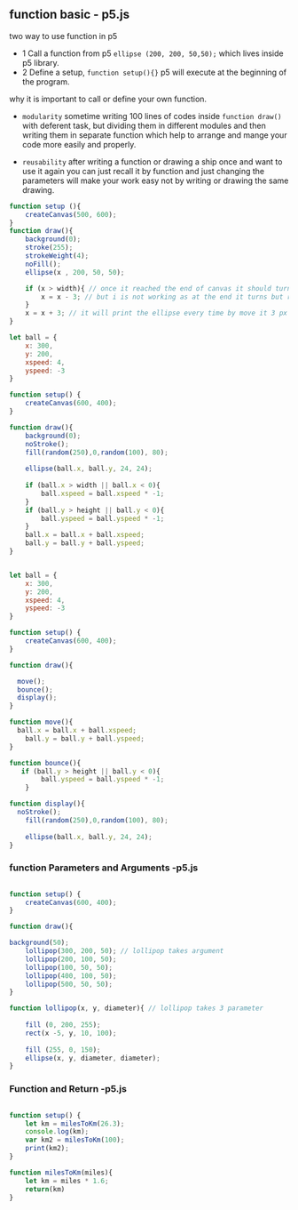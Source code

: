## function basic - p5.js

two way to use function in p5

- 1 Call a function from p5 `ellipse (200, 200, 50,50);` which lives inside p5 library. 
- 2 Define a setup, `function setup(){}` p5 will execute at the beginning of the program.

why it is important to call or define your own function.

- `modularity` sometime writing 100 lines of codes inside `function draw()` with deferent task, but dividing them in different modules and then writing them in separate function which help to arrange and mange your code more easily and properly.

- `reusability` after writing a function or drawing a ship once and want to use it again you can just recall it by function and just changing the parameters will make your work easy not by writing or drawing the same drawing.


```javascript
function setup (){
    createCanvas(500, 600);
}
function draw(){
    background(0);
    stroke(255);
    strokeWeight(4);
    noFill();
    ellipse(x , 200, 50, 50);

    if (x > width){ // once it reached the end of canvas it should turn back.
        x = x - 3; // but i is not working as at the end it turns but re draw back 3 px ahead and then 3 px back. (like loop).
    }
    x = x + 3; // it will print the ellipse every time by move it 3 px ahead of previous position.
}
```

```javascript
let ball = {
    x: 300,
    y: 200,
    xspeed: 4,
    yspeed: -3
}

function setup() {
    createCanvas(600, 400);
}

function draw(){
    background(0);
    noStroke();
    fill(random(250),0,random(100), 80);
    
    ellipse(ball.x, ball.y, 24, 24);
    
    if (ball.x > width || ball.x < 0){
        ball.xspeed = ball.xspeed * -1;
    }
    if (ball.y > height || ball.y < 0){
        ball.yspeed = ball.yspeed * -1;
    }
    ball.x = ball.x + ball.xspeed;
    ball.y = ball.y + ball.yspeed;
}
```

```javascript

let ball = {
    x: 300,
    y: 200,
    xspeed: 4,
    yspeed: -3
}

function setup() {
    createCanvas(600, 400);
}

function draw(){

  move();
  bounce();
  display();
}

function move(){
  ball.x = ball.x + ball.xspeed;
    ball.y = ball.y + ball.yspeed;
}

function bounce(){
   if (ball.y > height || ball.y < 0){
        ball.yspeed = ball.yspeed * -1;
    }

function display(){
  noStroke();
    fill(random(250),0,random(100), 80);
    
    ellipse(ball.x, ball.y, 24, 24);
}

```
### function Parameters and Arguments -p5.js
```javascript

function setup() {
    createCanvas(600, 400);
}

function draw(){

background(50);
    lollipop(300, 200, 50); // lollipop takes argument
    lollipop(200, 100, 50);
    lollipop(100, 50, 50);
    lollipop(400, 100, 50);
    lollipop(500, 50, 50);    
}

function lollipop(x, y, diameter){ // lollipop takes 3 parameter 
    
    fill (0, 200, 255);
    rect(x -5, y, 10, 100);
    
    fill (255, 0, 150);
    ellipse(x, y, diameter, diameter);
}
```
### Function and Return -p5.js
```javascript

function setup() {
    let km = milesToKm(26.3);
    console.log(km);
    var km2 = milesToKm(100);
    print(km2);
}

function milesToKm(miles){
    let km = miles * 1.6;
    return(km)
}
```
